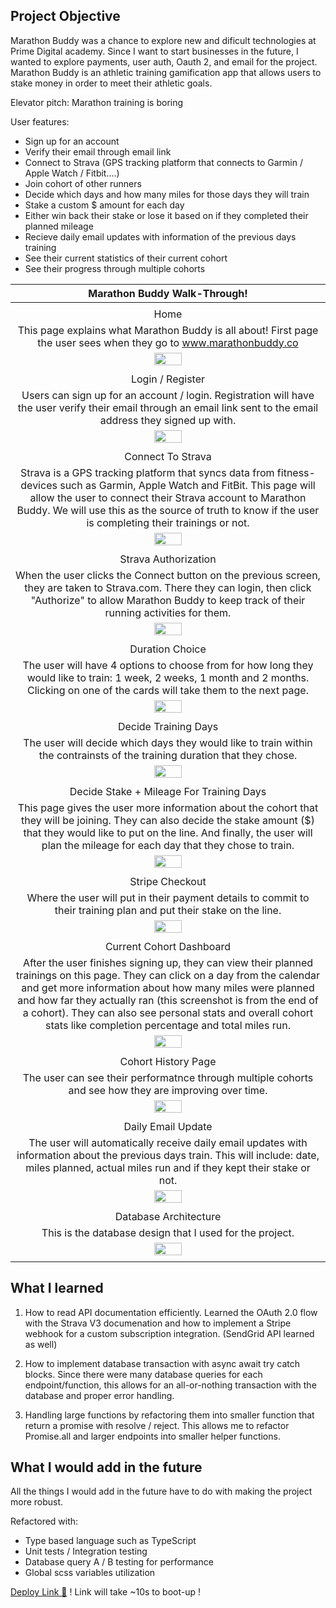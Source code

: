## Project Objective

Marathon Buddy was a chance to explore new and dificult technologies at Prime Digital academy. Since I want to start businesses in the future, I wanted to explore payments, user auth, Oauth 2, and email for the project. Marathon Buddy is an athletic training gamification app that allows users to stake money in order to meet their athletic goals. 

Elevator pitch: Marathon training is boring

User features:
- Sign up for an account
- Verify their email through email link
- Connect to Strava (GPS tracking platform that connects to Garmin / Apple Watch / Fitbit....)
- Join cohort of other runners
- Decide which days and how many miles for those days they will train
- Stake a custom $ amount for each day
- Either win back their stake or lose it based on if they completed their planned mileage
- Recieve daily email updates with information of the previous days training
- See their current statistics of their current cohort
- See their progress through multiple cohorts

| Marathon Buddy Walk-Through! |
|:---:|
| |
| Home |
| This page explains what Marathon Buddy is all about! First page the user sees when they go to www.marathonbuddy.co |
| <img width="30%" src="screenshots/mb-home.png"> |
| |
| Login / Register |
| Users can sign up for an account / login. Registration will have the user verify their email through an email link sent to the email address they signed up with. |
| <img width="30%" src="screenshots/mb-login.png"> |
| |
| Connect To Strava |
| Strava is a GPS tracking platform that syncs data from fitness-devices such as Garmin, Apple Watch and FitBit. This page will allow the user to connect their Strava account to Marathon Buddy. We will use this as the source of truth to know if the user is completing their trainings or not. |
| <img width="30%" src="screenshots/mb-connect.png"> |
| |
| Strava Authorization |
| When the user clicks the Connect button on the previous screen, they are taken to Strava.com. There they can login, then click "Authorize" to allow Marathon Buddy to keep track of their running activities for them. |
| <img width="30%" src="screenshots/mb-strava.png"> |
| |
| Duration Choice |
| The user will have 4 options to choose from for how long they would like to train: 1 week, 2 weeks, 1 month and 2 months. Clicking on one of the cards will take them to the next page. |
| <img width="30%" src="screenshots/mb-join-copy.png"> |
| |
| Decide Training Days |
| The user will decide which days they would like to train within the contrainsts of the training duration that they chose. |
| <img width="30%" src="screenshots/mb-join-calendar.png"> |
| |
| Decide Stake + Mileage For Training Days |
| This page gives the user more information about the cohort that they will be joining. They can also decide the stake amount ($) that they would like to put on the line. And finally, the user will plan the mileage for each day that they chose to train. |
| <img width="30%" src="screenshots/mb-join-whole.png"> |
| |
| Stripe Checkout |
| Where the user will put in their payment details to commit to their training plan and put their stake on the line. |
| <img width="30%" src="screenshots/mb-stripe.png"> |
| |
| Current Cohort Dashboard |
| After the user finishes signing up, they can view their planned trainings on this page. They can click on a day from the calendar and get more information about how many miles were planned and how far they actually ran (this screenshot is from the end of a cohort). They can also see personal stats and overall cohort stats like completion percentage and total miles run. |
| <img width="30%" src="screenshots/mb-dashboard.png"> |
| |
| Cohort History Page |
| The user can see their performatnce through multiple cohorts and see how they are improving over time. |
| <img width="30%" src="screenshots/mb-history.png"> |
| |
| Daily Email Update |
| The user will automatically receive daily email updates with information about the previous days train. This will include: date, miles planned, actual miles run and if they kept their stake or not. |
| <img width="30%" src="screenshots/marathon-training-update.png"> |
| |
| Database Architecture |
| This is the database design that I used for the project. |
| <img width="30%" src="screenshots/database-design.png"> |
| |

## What I learned

1. How to read API documentation efficiently. Learned the OAuth 2.0 flow with the Strava V3 documenation and how to implement a Stripe webhook for a custom subscription integration. (SendGrid API learned as well)  

2. How to implement database transaction with async await try catch blocks. Since there were many database queries for each endpoint/function, this allows for an all-or-nothing transaction with the database and proper error handling.

3. Handling large functions by refactoring them into smaller function that return a promise with resolve / reject. This allows me to refactor Promise.all and larger endpoints into smaller helper functions.

## What I would add in the future

All the things I would add in the future have to do with making the project more robust. 

Refactored with:
- Type based language such as TypeScript
- Unit tests / Integration testing
- Database query A / B testing for performance
- Global scss variables utilization

[Deploy Link 🚀](http://www.marathonbuddy.co) ! Link will take ~10s to boot-up !
